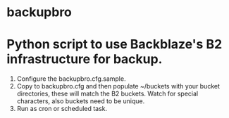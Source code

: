# backupbro
# Python script to use Backblaze's B2 infrastructure for backup.

1. Configure the backupbro.cfg.sample.
2. Copy to backupbro.cfg and then populate ~/buckets with your bucket directories, these will match the B2 buckets. Watch for special characters, also buckets need to be unique.
3. Run as cron or scheduled task.
 
